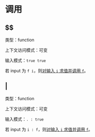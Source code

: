 # 调用

## $$

类型：function

上下文访问模式：可变

输入模式：`true true`

若 input 为 `f i`，则[对输入 `i` 求值并调用 `f`](../求值.md#对输入求值并调用)。

## |

类型：function

上下文访问模式：可变

输入模式：`. : true`

若 input 为 `i : f`，则[对输入 `i` 求值并调用 `f`](../求值.md#对输入求值并调用)。

